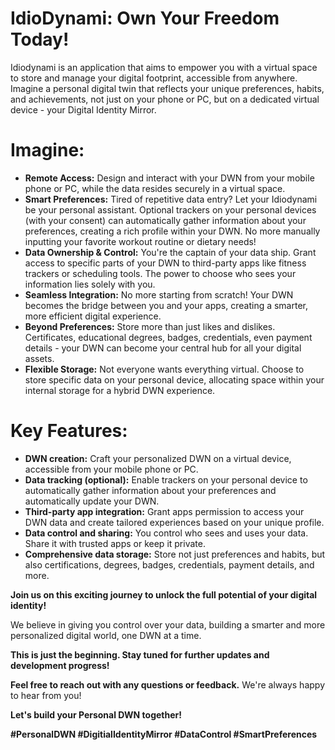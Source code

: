 # IdioDynami: Own Your Freedom Today! 

Idiodynami is an application that aims to empower you with a virtual space to store and manage your digital footprint, accessible from anywhere. Imagine a personal digital twin that reflects your unique preferences, habits, and achievements, not just on your phone or PC, but on a dedicated virtual device - your Digital Identity Mirror.


# Imagine:

* **Remote Access:** Design and interact with your DWN from your mobile phone or PC, while the data resides securely in a virtual space.
* **Smart Preferences:** Tired of repetitive data entry? Let your Idiodynami be your personal assistant. Optional trackers on your personal devices (with your consent) can automatically gather information about your preferences, creating a rich profile within your DWN. No more manually inputting your favorite workout routine or dietary needs!
* **Data Ownership & Control:** You're the captain of your data ship. Grant access to specific parts of your DWN to third-party apps like fitness trackers or scheduling tools. The power to choose who sees your information lies solely with you.
* **Seamless Integration:** No more starting from scratch! Your DWN becomes the bridge between you and your apps, creating a smarter, more efficient digital experience.
* **Beyond Preferences:** Store more than just likes and dislikes. Certificates, educational degrees, badges, credentials, even payment details - your DWN can become your central hub for all your digital assets.
* **Flexible Storage:** Not everyone wants everything virtual. Choose to store specific data on your personal device, allocating space within your internal storage for a hybrid DWN experience.

# Key Features:

* **DWN creation:** Craft your personalized DWN on a virtual device, accessible from your mobile phone or PC.
* **Data tracking (optional):** Enable trackers on your personal device to automatically gather information about your preferences and automatically update your DWN.
* **Third-party app integration:** Grant apps permission to access your DWN data and create tailored experiences based on your unique profile.
* **Data control and sharing:** You control who sees and uses your data. Share it with trusted apps or keep it private.
* **Comprehensive data storage:** Store not just preferences and habits, but also certifications, degrees, badges, credentials, payment details, and more.



**Join us on this exciting journey to unlock the full potential of your digital identity!** 

We believe in giving you control over your data, building a smarter and more personalized digital world, one DWN at a time.

**This is just the beginning. Stay tuned for further updates and development progress!**

**Feel free to reach out with any questions or feedback.** We're always happy to hear from you!

**Let's build your Personal DWN together!**

**#PersonalDWN #DigitialIdentityMirror #DataControl #SmartPreferences**


